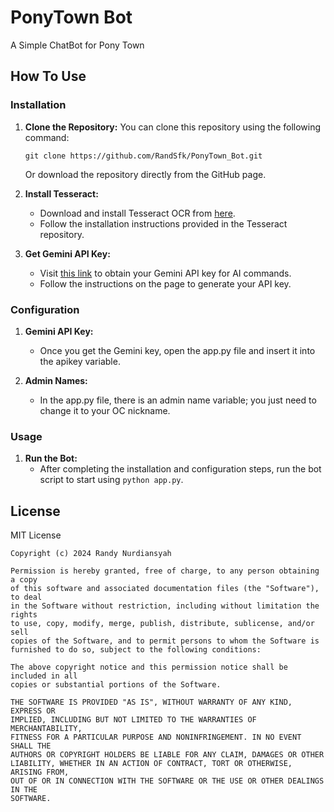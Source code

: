 # PonyTown Bot

A Simple ChatBot for Pony Town

## How To Use

### Installation
1. **Clone the Repository:** You can clone this repository using the following command:
   ```
   git clone https://github.com/RandSfk/PonyTown_Bot.git
   ```
   Or download the repository directly from the GitHub page.

2. **Install Tesseract:**
   - Download and install Tesseract OCR from [here](https://github.com/tesseract-ocr/tesseract).
   - Follow the installation instructions provided in the Tesseract repository.

3. **Get Gemini API Key:**
   - Visit [this link](https://aistudio.google.com/app/prompts/new_chat/?utm_source=agd&utm_medium=referral&utm_campaign=core-cta&utm_content=) to obtain your Gemini API key for AI commands.
   - Follow the instructions on the page to generate your API key.

### Configuration
1. **Gemini API Key:**
   - Once you get the Gemini key, open the app.py file and insert it into the apikey variable.
     
2. **Admin Names:**
   - In the app.py file, there is an admin name variable; you just need to change it to your OC nickname.

### Usage
1. **Run the Bot:**
   - After completing the installation and configuration steps, run the bot script to start using ```python app.py```.

## License

MIT License

```
Copyright (c) 2024 Randy Nurdiansyah

Permission is hereby granted, free of charge, to any person obtaining a copy
of this software and associated documentation files (the "Software"), to deal
in the Software without restriction, including without limitation the rights
to use, copy, modify, merge, publish, distribute, sublicense, and/or sell
copies of the Software, and to permit persons to whom the Software is
furnished to do so, subject to the following conditions:

The above copyright notice and this permission notice shall be included in all
copies or substantial portions of the Software.

THE SOFTWARE IS PROVIDED "AS IS", WITHOUT WARRANTY OF ANY KIND, EXPRESS OR
IMPLIED, INCLUDING BUT NOT LIMITED TO THE WARRANTIES OF MERCHANTABILITY,
FITNESS FOR A PARTICULAR PURPOSE AND NONINFRINGEMENT. IN NO EVENT SHALL THE
AUTHORS OR COPYRIGHT HOLDERS BE LIABLE FOR ANY CLAIM, DAMAGES OR OTHER
LIABILITY, WHETHER IN AN ACTION OF CONTRACT, TORT OR OTHERWISE, ARISING FROM,
OUT OF OR IN CONNECTION WITH THE SOFTWARE OR THE USE OR OTHER DEALINGS IN THE
SOFTWARE.
```
